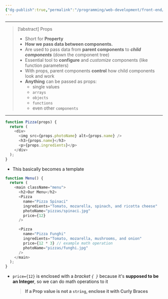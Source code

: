 ```yaml
---
{"dg-publish":true,"permalink":"/programming/web-development/front-end/react-js/001-react-fundamentals/004-props/001-passing-and-receiving-props/","tags":["programming","ReactJS","javascript","props"]}
---
```


---

> [!abstract] Props
> - Short for __Property__
> - __How we pass data between components.__
> - Are used to pass data from __parent components__ to ___child components___ (down the component tree)
> - Essential tool to __configure__ and *customize* components (like function parameters)
> - With props, parent components **control** how child components look and work
> - **Anything** can be passed as props:
> 	- single values
> 	- `arrays`
> 	- `objects`
> 	- `functions`
> 	- even other `components`

---

```js
function Pizza(props) {
  return (
    <div>
      <img src={props.photoName} alt={props.name} />
      <h3>{props.name}</h3>
      <p>{props.ingredients}</p>
    </div>
  );
}
```
- This basically becomes a template

```js
function Menu() {
  return (
    <main className="menu">
      <h2>Our Menu</h2>
      <Pizza
        name="Pizza Spinaci"
        ingredients="Tomato, mozarella, spinach, and ricotta cheese"
        photoName="pizzas/spinaci.jpg"
        price={12}
      />

      <Pizza
        name="Pizza Funghi"
        ingredients="Tomato, mozarella, mushrooms, and onion"
        price={12 * 3} // example math operation
        photoName="pizzas/funghi.jpg"
      />
    </main>
  );
}
```
- `price={12}` is enclosed with a _bracket `{ }`_ because it's __supposed to be an Integer__, so we can do math operations to it
  > __If a Prop value is not a `string`, enclose it with Curly Braces__

